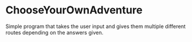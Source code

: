 # ChooseYourOwnAdventure
Simple program that takes the user input and gives them multiple different routes depending on the answers given.
